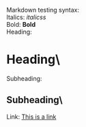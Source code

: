 Markdown testing syntax:\
Italics: _italicss_\
Bold: **Bold**\
Heading: 
# Heading\
Subheading: 
## Subheading\

Link: [This is a link](https://youtu.be/xvFZjo5PgG0?si=WVQUV_n_SxStKI9g)

